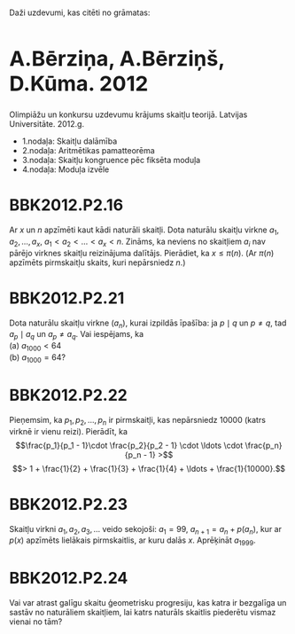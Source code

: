 # &nbsp;

<p>Daži uzdevumi, kas citēti no grāmatas:</p>

<h1 style="font-size:28pt">A.Bērziņa, A.Bērziņš, D.Kūma. 2012</h1>

<p>Olimpiāžu un konkursu uzdevumu krājums skaitļu teorijā. Latvijas 
Universitāte. 2012.g.</p>


* 1.nodaļa: Skaitļu dalāmība
* <blue>2.nodaļa: Aritmētikas pamatteorēma</blue>
* 3.nodaļa: Skaitļu kongruence pēc fiksēta moduļa
* 4.nodaļa: Moduļa izvēle


# <lo-sample/> BBK2012.P2.16

Ar $x$ un $n$ apzīmēti kaut kādi naturāli skaitļi.
Dota naturālu skaitļu virkne $a_1,a_2,\ldots,a_x$, 
$a_1 < a_2 < \ldots < a_x < n$. 
Zināms, ka neviens no skaitļiem $a_i$ nav pārējo virknes 
skaitļu reizinājuma dalītājs. Pierādiet, ka $x \leq \pi(n)$. 
(Ar $\pi(n)$ apzīmēts pirmskaitļu skaits, kuri nepārsniedz $n$.)


# <lo-sample/> BBK2012.P2.21

Dota naturālu skaitļu virkne $(a_n)$, kurai izpildās īpašība:
ja $p \mid q$ un $p \neq q$, tad $a_p \mid a_q$ un 
$a_p \neq a_q$. Vai iespējams, ka  
(a) $a_{1000} < 64$  
(b) $a_{1000} = 64$?


# <lo-sample/> BBK2012.P2.22

Pieņemsim, ka $p_1,p_2,\ldots,p_n$ ir pirmskaitļi, kas nepārsniedz
$10000$ (katrs virknē ir vienu reizi). Pierādīt, ka 
$$\frac{p_1}{p_1 - 1}\cdot \frac{p_2}{p_2 - 1} \cdot \ldots
\cdot \frac{p_n}{p_n - 1} >$$
$$> 1 + \frac{1}{2} + \frac{1}{3} + 
\frac{1}{4} + \ldots + \frac{1}{10000}.$$



# <lo-sample/> BBK2012.P2.23

Skaitļu virkni $a_1,a_2,a_3,\ldots$ veido sekojoši: 
$a_1 = 99$, $a_{n+1} = a_n + p(a_n)$, kur
ar $p(x)$ apzīmēts lielākais pirmskaitlis, ar kuru dalās $x$. 
Aprēķināt $a_{1999}$. 

# <lo-sample/> BBK2012.P2.24

Vai var atrast galīgu skaitu ģeometrisku progresiju, 
kas katra ir bezgalīga un sastāv no naturāliem skaitļiem, 
lai katrs naturāls skaitlis piederētu vismaz vienai no tām?

<!--
seeAlso=BBK2012.P1.52
-->

